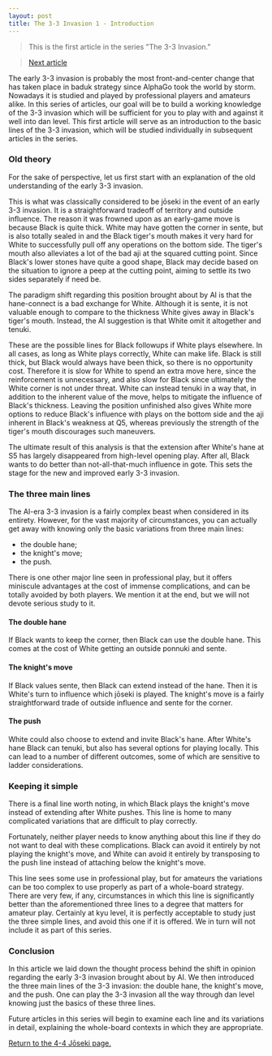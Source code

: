 ```yaml
---
layout: post
title: The 3-3 Invasion 1 - Introduction
---
```


<link rel="stylesheet" type="text/css" href="/assets/css/besogo.css">
<link rel="stylesheet" type="text/css" href="/assets/css/board-wood.css">

<script src="/assets/js/besogo.js"></script>
<script src="/assets/js/editor.js"></script>
<script src="/assets/js/gameRoot.js"></script>
<script src="/assets/js/svgUtil.js"></script>
<script src="/assets/js/parseSgf.js"></script>
<script src="/assets/js/loadSgf.js"></script>
<script src="/assets/js/saveSgf.js"></script>
<script src="/assets/js/boardDisplay.js"></script>
<script src="/assets/js/coord.js"></script>
<script src="/assets/js/toolPanel.js"></script>
<script src="/assets/js/filePanel.js"></script>
<script src="/assets/js/controlPanel.js"></script>
<script src="/assets/js/namesPanel.js"></script>
<script src="/assets/js/commentPanel.js"></script>
<script src="/assets/js/treePanel.js"></script>

<body onload="besogo.autoInit()">

<section markdown="1">

> This is the first article in the series "The 3-3 Invasion."

> [Next article](/joseki/44/2021/02/21/44-33-invasion-1-intro/)

The early 3-3 invasion is probably the most front-and-center change that has taken place in baduk strategy since AlphaGo took the world by storm.
Nowadays it is studied and played by professional players and amateurs alike.
In this series of articles, our goal will be to build a working knowledge of the 3-3 invasion which will be sufficient for you to play with and against it well into dan level.
This first article will serve as an introduction to the basic lines of the 3-3 invasion, which will be studied individually in subsequent articles in the series.

### Old theory

For the sake of perspective, let us first start with an explanation of the old understanding of the early 3-3 invasion.

</section>

<div class="besogo-viewer" realstones="on" maxwidth="800" nowheel="true" coord="western" panels="control+tree" orient="portrait" portratio="none" sgf="/assets/sgf/2021-02-21-sgf/intro-sgf/01.sgf"></div>

<section markdown="1">

This is what was classically considered to be jōseki in the event of an early 3-3 invasion.
It is a straightforward tradeoff of territory and outside influence.
The reason it was frowned upon as an early-game move is because Black is quite thick.
White may have gotten the corner in sente, but is also totally sealed in and the Black tiger's mouth makes it very hard for White to successfully pull off any operations on the bottom side.
The tiger's mouth also alleviates a lot of the bad aji at the squared cutting point.
Since Black's lower stones have quite a good shape, Black may decide based on the situation to ignore a peep at the cutting point, aiming to settle its two sides separately if need be.

The paradigm shift regarding this position brought about by AI is that the hane-connect is a bad exchange for White.
Although it is sente, it is not valuable enough to compare to the thickness White gives away in Black's tiger's mouth.
Instead, the AI suggestion is that White omit it altogether and tenuki.

</section>

<div class="besogo-viewer" realstones="on" maxwidth="800" nowheel="true" coord="western" panels="control+tree+comment" orient="portrait" portratio="none" sgf="/assets/sgf/2021-02-21-sgf/intro-sgf/02.sgf"></div>

<section markdown="1">

These are the possible lines for Black followups if White plays elsewhere.
In all cases, as long as White plays correctly, White can make life.
Black is still thick, but Black would always have been thick, so there is no opportunity cost.
Therefore it is slow for White to spend an extra move here, since the reinforcement is unnecessary, and also slow for Black since ultimately the White corner is not under threat.
White can instead tenuki in a way that, in addition to the inherent value of the move, helps to mitigate the influence of Black's thickness.
Leaving the position unfinished also gives White more options to reduce Black's influence with plays on the bottom side and the aji inherent in Black's weakness at Q5, whereas previously the strength of the tiger's mouth discourages such maneuvers.

The ultimate result of this analysis is that the extension after White's hane at S5 has largely disappeared from high-level opening play.
After all, Black wants to do better than not-all-that-much influence in gote.
This sets the stage for the new and improved early 3-3 invasion.

### The three main lines

The AI-era 3-3 invasion is a fairly complex beast when considered in its entirety.
However, for the vast majority of circumstances, you can actually get away with knowing only the basic variations from three main lines:

* the double hane;
* the knight's move;
* the push.

There is one other major line seen in professional play, but it offers miniscule advantages at the cost of immense complications, and can be totally avoided by both players.
We mention it at the end, but we will not devote serious study to it.

#### The double hane

</section>

<div class="besogo-viewer" realstones="on" maxwidth="800" nowheel="true" coord="western" panels="control+tree+comment" orient="portrait" portratio="none" sgf="/assets/sgf/2021-02-21-sgf/intro-sgf/03.sgf"></div>

<section markdown="1">

If Black wants to keep the corner, then Black can use the double hane.
This comes at the cost of White getting an outside ponnuki and sente.

#### The knight's move

</section>

<div class="besogo-viewer" realstones="on" maxwidth="800" nowheel="true" coord="western" panels="control+tree+comment" orient="portrait" portratio="none" sgf="/assets/sgf/2021-02-21-sgf/intro-sgf/04.sgf"></div>

<section markdown="1">

If Black values sente, then Black can extend instead of the hane.
Then it is White's turn to influence which jōseki is played.
The knight's move is a fairly straightforward trade of outside influence and sente for the corner.

#### The push

</section>

<div class="besogo-viewer" realstones="on" maxwidth="800" nowheel="true" coord="western" panels="control+tree+comment" orient="portrait" portratio="none" sgf="/assets/sgf/2021-02-21-sgf/intro-sgf/05.sgf"></div>

<section markdown="1">

White could also choose to extend and invite Black's hane.
After White's hane Black can tenuki, but also has several options for playing locally.
This can lead to a number of different outcomes, some of which are sensitive to ladder considerations.

### Keeping it simple

</section>

<div class="besogo-viewer" realstones="on" maxwidth="800" nowheel="true" coord="western" panels="control+tree+comment" orient="portrait" portratio="none" sgf="/assets/sgf/2021-02-21-sgf/intro-sgf/06.sgf"></div>

<section markdown="1">

There is a final line worth noting, in which Black plays the knight's move instead of extending after White pushes.
This line is home to many complicated variations that are difficult to play correctly.

Fortunately, neither player needs to know anything about this line if they do not want to deal with these complications.
Black can avoid it entirely by not playing the knight's move, and White can avoid it entirely by transposing to the push line instead of attaching below the knight's move.

This line sees some use in professional play, but for amateurs the variations can be too complex to use properly as part of a whole-board strategy.
There are very few, if any, circumstances in which this line is significantly better than the aforementioned three lines to a degree that matters for amateur play.
Certainly at kyu level, it is perfectly acceptable to study just the three simple lines, and avoid this one if it is offered.
We in turn will not include it as part of this series.

### Conclusion

In this article we laid down the thought process behind the shift in opinion regarding the early 3-3 invasion brought about by AI.
We then introduced the three main lines of the 3-3 invasion: the double hane, the knight's move, and the push.
One can play the 3-3 invasion all the way through dan level knowing just the basics of these three lines.

Future articles in this series will begin to examine each line and its variations in detail, explaining the whole-board contexts in which they are appropriate.


[Return to the 4-4 Jōseki page.](/44/)

</section>